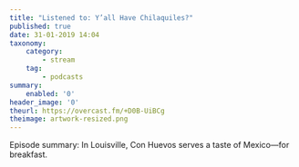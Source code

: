 ```yaml
---
title: "Listened to: Y’all Have Chilaquiles?"
published: true
date: 31-01-2019 14:04
taxonomy:
    category:
        - stream
    tag:
        - podcasts
summary:
    enabled: '0'
header_image: '0'
theurl: https://overcast.fm/+D0B-UiBCg
theimage: artwork-resized.png
--- 
```

Episode summary: In Louisville, Con Huevos serves a taste of Mexico—for breakfast.
